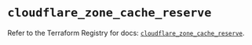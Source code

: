 # `cloudflare_zone_cache_reserve`

Refer to the Terraform Registry for docs: [`cloudflare_zone_cache_reserve`](https://registry.terraform.io/providers/cloudflare/cloudflare/4.51.0/docs/resources/zone_cache_reserve).
